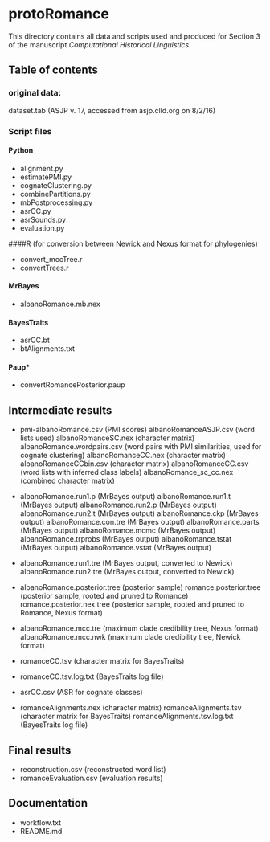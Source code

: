 # protoRomance

This directory contains all data and scripts used and produced for Section 3 of the manuscript *Computational Historical Linguistics*.



## Table of contents

### original data:

dataset.tab (ASJP v. 17, accessed from asjp.clld.org on 8/2/16)

### Script files

#### Python

- alignment.py  
- estimatePMI.py  
- cognateClustering.py  
- combinePartitions.py  
- mbPostprocessing.py
- asrCC.py  
- asrSounds.py  
- evaluation.py  

####R (for conversion between Newick and Nexus format for phylogenies)

- convert_mccTree.r  
- convertTrees.r

#### MrBayes

- albanoRomance.mb.nex

#### BayesTraits

- asrCC.bt
- btAlignments.txt

#### Paup*

- convertRomancePosterior.paup

## Intermediate results

- pmi-albanoRomance.csv (PMI scores)
  albanoRomanceASJP.csv (word lists used)
  albanoRomanceSC.nex (character matrix)
  albanoRomance.wordpairs.csv (word pairs with PMI similarities, used for cognate
       clustering)
  albanoRomanceCC.nex (character matrix)
  albanoRomanceCCbin.csv (character matrix)
  albanoRomanceCC.csv (word lists with inferred class labels)
  albanoRomance_sc_cc.nex (combined character matrix)
- albanoRomance.run1.p (MrBayes output)
  albanoRomance.run1.t (MrBayes output)
  albanoRomance.run2.p (MrBayes output)
  albanoRomance.run2.t (MrBayes output)
  albanoRomance.ckp (MrBayes output)
  albanoRomance.con.tre (MrBayes output)
  albanoRomance.parts (MrBayes output)
  albanoRomance.mcmc (MrBayes output)
  albanoRomance.trprobs (MrBayes output)
  albanoRomance.tstat (MrBayes output)
  albanoRomance.vstat (MrBayes output)

- 
  albanoRomance.run1.tre (MrBayes output, converted to Newick)
  albanoRomance.run2.tre (MrBayes output, converted to Newick)

- albanoRomance.posterior.tree (posterior sample)
  romance.posterior.tree (posterior sample, rooted and pruned to Romance)
  romance.posterior.nex.tree (posterior sample, rooted and pruned to Romance, Nexus format)

- albanoRomance.mcc.tre (maximum clade credibility tree, Nexus format)
  albanoRomance.mcc.nwk (maximum clade credibility tree, Newick format)

- romanceCC.tsv (character matrix for BayesTraits)

- romanceCC.tsv.log.txt (BayesTraits log file)

- asrCC.csv (ASR for cognate classes)

- romanceAlignments.nex (character matrix)
  romanceAlignments.tsv (character matrix for BayesTraits)
  romanceAlignments.tsv.log.txt (BayesTraits log file)

## Final results

- reconstruction.csv (reconstructed word list)
- romanceEvaluation.csv (evaluation results)

## Documentation

- workflow.txt
- README.md